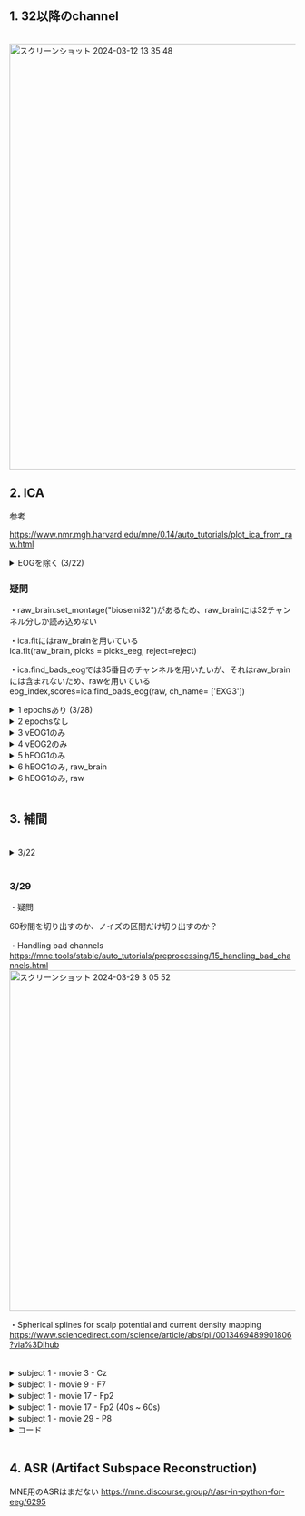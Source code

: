 

## 1. 32以降のchannel

<br> 

<img width="750" alt="スクリーンショット 2024-03-12 13 35 48" src="https://github.com/am-da/mTRF/assets/112613519/a1be7172-fe25-47b4-a52d-609c6f7ab722">

<br> 



## 2. ICA

参考

https://www.nmr.mgh.harvard.edu/mne/0.14/auto_tutorials/plot_ica_from_raw.html


<details><summary>EOGを除く (3/22)</summary>

・find_bads_eog  
https://mne.tools/stable/generated/mne.preprocessing.ICA.html#mne.preprocessing.ICA.find_bads_eog

・mne.preprocessing.create_eog_epochs  
https://mne.tools/dev/generated/mne.preprocessing.create_eog_epochs.html

<img width="895" alt="スクリーンショット 2024-03-22 8 39 22" src="https://github.com/am-da/mTRF/assets/112613519/c096f872-975e-4c7b-82cf-c7136cb7e130">

<img width="965" alt="スクリーンショット 2024-03-22 8 39 00" src="https://github.com/am-da/mTRF/assets/112613519/393d3253-2e0e-4fac-95dd-70eed7f1e8d9">

<br>

<img width="637" alt="スクリーンショット 2024-03-22 8 44 34" src="https://github.com/am-da/mTRF/assets/112613519/24c9f553-1adc-4c71-a90c-085f5fa51d46">


<details><summary>コード</summary>

```Python
import mne
from mne.preprocessing import create_eog_epochs

raw = mne.io.read_raw_bdf('/Users/ami/PycharmProjects/UCSD_pycharm/UCSD/DEAP_data/data_original/s01.bdf', preload=True)
# EOGチャンネル名を変更する
#raw.rename_channels(mapping={'EXG3': 'vEOG1', 'EXG4': 'vEOG2'})
# 脳波のチャンネルのインデックスを指定
brain_channels = list(range(0, 32))

# 脳波のチャンネルのみを選択してデータを作成
raw_brain = raw.copy().pick_channels([raw.ch_names[i] for i in brain_channels])
raw_brain.set_montage("biosemi32")
print(raw_brain.ch_names)

# デジタルフィルタリング
raw_brain.filter(1, 50, fir_design='firwin')

# ダウンサンプリング（128Hzにダウンサンプリング）
raw_brain.resample(128)

# 平均リファレンスを適用
raw_brain.set_eeg_reference('average', projection=True)
raw_brain.apply_proj()

print("ch_names[34]",raw.ch_names[34]) #vEOG1
print("ch_names[35]",raw.ch_names[35]) #vEOG2
print("raw._data[34]" ,raw._data[34])
raw._data[34]= abs(raw.get_data(34) - raw.get_data(35))
print("raw._data[34]" ,raw._data[34])

# ICA
# set up and fit the ICA
reject=dict(mag=4e-12, grad=4000e-13)
ica = mne.preprocessing.ICA(n_components= 25, random_state = 23, method='fastica')

picks_eeg = mne.pick_types(raw_brain.info, eeg = True)
ica.fit(raw_brain, picks = picks_eeg, reject=reject)
print("ica",ica)

ica.plot_components()

#eog_epochs = create_eog_epochs(raw, ch_name= ['EXG1'])
#print("eog_epochs",eog_epochs)

brain_channels = list(range(0, 32)) + [34]
raw_brain_eog = raw.copy().pick_channels([raw.ch_names[i] for i in brain_channels])

print(raw.get_data(picks='EXG3'))
eog_index,scores=ica.find_bads_eog(raw_brain_eog, ch_name= ['EXG3'])

print("eog_index",eog_index)
print("scores",scores)
ica.plot_scores(scores)

```
</details>
</details>


### 疑問
・raw_brain.set_montage("biosemi32")があるため、raw_brainには32チャンネル分しか読み込めない  

・ica.fitにはraw_brainを用いている  
ica.fit(raw_brain, picks = picks_eeg, reject=reject)  

・ica.find_bads_eogでは35番目のチャンネルを用いたいが、それはraw_brainには含まれないため、rawを用いている  
eog_index,scores=ica.find_bads_eog(raw, ch_name= ['EXG3'])  


<details><summary> 1 epochsあり  (3/28)</summary>


<img width="937" alt="スクリーンショット 2024-03-28 11 23 22" src="https://github.com/am-da/mTRF/assets/112613519/bb8d6f1f-9c58-45a7-aabb-e2b454f303a3">
<img width="965" alt="スクリーンショット 2024-03-28 11 23 33" src="https://github.com/am-da/mTRF/assets/112613519/7a63d1d3-9580-46e2-b680-dcf7a022659c">
<img width="847" alt="スクリーンショット 2024-03-28 11 23 57" src="https://github.com/am-da/mTRF/assets/112613519/6fe4b787-3853-45f0-b9ec-d890964eaedf">


<details><summary>コード</summary>
  
```Python
import mne
from mne.preprocessing import create_eog_epochs

raw = mne.io.read_raw_bdf('/Users/ami/PycharmProjects/UCSD_pycharm/UCSD/DEAP_data/data_original/s01.bdf', preload=True)
# 脳波のチャンネルのインデックスを指定
brain_channels = list(range(0, 32))

# 脳波のチャンネルのみを選択してデータを作成
raw_brain = raw.copy().pick_channels([raw.ch_names[i] for i in brain_channels])
print(raw_brain.ch_names)
raw_brain.set_montage("biosemi32")

# デジタルフィルタリング
raw_brain.filter(1, 50, fir_design='firwin')

# ダウンサンプリング（128Hzにダウンサンプリング）
raw_brain.resample(128)

# 平均リファレンスを適用
raw_brain.set_eeg_reference('average', projection=True)
raw_brain.apply_proj()


print("ch_names[34]",raw.ch_names[34]) #vEOG1 = EXG3
print("ch_names[35]",raw.ch_names[35]) #vEOG2 = EXG4
print("raw._data[34]" ,raw._data[34])
raw._data[34]= abs(raw.get_data(34) - raw.get_data(35))
print("raw._data[34]" ,raw._data[34])


# ICA
# set up and fit the ICA
reject=dict(mag=4e-12, grad=4000e-13)
ica = mne.preprocessing.ICA(n_components= 25, random_state = 23, method='fastica')

picks_eeg = mne.pick_types(raw_brain.info, eeg = True)
ica.fit(raw_brain, picks = picks_eeg, reject=reject)
#ica.exclude = [0]
print("ica",ica)

ica.plot_components()

eog_epochs = create_eog_epochs(raw, ch_name= ['EXG3'])

# eog_epochsだけでいけると思ったら、EOGチャンネルを指定しないとダメだった
eog_index,scores=ica.find_bads_eog(eog_epochs, ch_name= ['EXG3'])

print("eog_index",eog_index)
print("scores",scores)
ica.plot_scores(scores)
```

</details>

</details>


<details><summary> 2 epochsなし　</summary>
<img width="730" alt="スクリーンショット 2024-03-28 11 27 49" src="https://github.com/am-da/mTRF/assets/112613519/2bde00d5-fc56-4baf-b603-7e4bd43b08db">
</details>


<details><summary> 3 vEOG1のみ　</summary>
<img width="642" alt="スクリーンショット 2024-03-28 16 25 03" src="https://github.com/am-da/mTRF/assets/112613519/b7650bbb-b7a6-48fc-9443-361a60b9ffaf">
</details>

<details><summary> 4 vEOG2のみ　</summary>
<img width="637" alt="スクリーンショット 2024-03-28 16 27 56" src="https://github.com/am-da/mTRF/assets/112613519/a801052c-71bb-459c-af39-cbedc12e723f">
</details>

<details><summary> 5 hEOG1のみ　</summary>
<img width="641" alt="スクリーンショット 2024-03-28 16 30 14" src="https://github.com/am-da/mTRF/assets/112613519/cca4337c-4c28-4fef-9763-9d61625b1493">
</details>

<details><summary> 6 hEOG1のみ, raw_brain 　</summary>

mapは出力されない
  
<img width="640" alt="スクリーンショット 2024-03-28 16 38 44" src="https://github.com/am-da/mTRF/assets/112613519/4bf6d3d0-43ef-4a3a-b7b3-26ab01890c2e">

```Python
brain_channels = list(range(0, 33))
eog_index,scores=ica.find_bads_eog(raw_brain, ch_name= ['EXG1'])
```
</details>


<details><summary> 6 hEOG1のみ, raw 　</summary>
  
mapは出力される

<img width="638" alt="スクリーンショット 2024-03-28 16 44 21" src="https://github.com/am-da/mTRF/assets/112613519/bb762b37-aa75-4ce0-bfba-c2139b6dfe5e">

```Python
brain_channels = list(range(0, 32))
eog_index,scores=ica.find_bads_eog(raw, ch_name= ['EXG1'])
```
</details>


<br> 





## 3. 補間

<br> 

<details><summary> 3/22 　</summary>
  
http://meg.aalip.jp/python/MNE2-tutorial-noise.html

<img width="700" alt="スクリーンショット 2024-03-22 8 27 14" src="https://github.com/am-da/mTRF/assets/112613519/25e5797c-ff6a-4b57-9e27-fd2320a2f079">

http://meg.aalip.jp/python/MNE_tutorial_rejecting.htm

<br> 

https://mne.tools/stable/generated/mne.read_evokeds.html

<br> 

<img width="600" alt="スクリーンショット 2024-03-22 8 30 26" src="https://github.com/am-da/mTRF/assets/112613519/8b30fd2b-d7c9-492c-a03a-052874b7b7e2">


<br> 

<details><summary>コード</summary>

```Python
import mne

movie_number = range(1, 2) # 動画の番号 (1~40)
feature_number = range(1, 2) # 特徴量17
subject_number = 1 # 被験者数22人

eeg_path = f"/Users/ami/PycharmProjects/UCSD_pycharm/UCSD/prepro_{subject_number:02d}.fif"
raw = mne.io.read_raw_fif(eeg_path, preload=True) #EEGデータの読み込み

# チャンネル1〜32のデータを合計
data = raw.get_data(picks=list(range(0, 32)))

#average_data = data.mean(axis=0)
#print(average_data.shape)
#average_data = average_data.reshape(1, -1)
#print(average_data.shape)

info = mne.create_info(raw.ch_names, sfreq = 128)
# 条件を指定して新しい Evoked データを作成する
evoked_new = mne.EvokedArray(data, info, tmin=raw.times[0], comment='Left Auditory')

# 作成した Evoked データをファイルに保存する
save_path_new = "/Users/ami/PycharmProjects/UCSD_pycharm/UCSD/eeg_ave.fif"
evoked_new.save(save_path_new, overwrite=True)

# 保存されたファイルを再度読み込んでデータを確認する
#evoked_loaded = mne.read_evokeds(save_path_new, condition='Left Auditory', baseline=(0, 0))
#print(evoked_loaded)

raw.info['bads']=['F7']
#特定の条件（"Left Auditory"）の脳波の平均応答
evoked=mne.read_evokeds(save_path_new,condition='Left Auditory',baseline=(0,0))
#チャンネルの選択
evoked.pick_types(exclude=[])
#選択された脳波の平均応答をプロット
evoked.plot(exclude=[])
print(evoked.info["bads"])

evoked.plot(exclude=[])
print(evoked.info["bads"])
```
</details>

</details>

<br> 

### 3/29

・疑問　　

60秒間を切り出すのか、ノイズの区間だけ切り出すのか？


・Handling bad channels  
https://mne.tools/stable/auto_tutorials/preprocessing/15_handling_bad_channels.html
<img width="600" alt="スクリーンショット 2024-03-29 3 05 52" src="https://github.com/am-da/mTRF/assets/112613519/e3e96a61-aae6-4738-bc84-1cb41b9d4f35">

・Spherical splines for scalp potential and current density mapping  
https://www.sciencedirect.com/science/article/abs/pii/0013469489901806?via%3Dihub

<br> 

<details><summary> subject 1 - movie 3 - Cz　</summary>
<img width="900" alt="スクリーンショット 2024-03-29 2 59 36" src="https://github.com/am-da/mTRF/assets/112613519/4c53bb77-d673-44a4-9c88-b16883aed72c">
<img width="900" alt="スクリーンショット 2024-03-29 3 01 41" src="https://github.com/am-da/mTRF/assets/112613519/8722bfa3-c9f9-4f7c-ae86-561c4ca646db">
</details>

<details><summary> subject 1 - movie 9 - F7 　</summary>
<img width="1095" alt="スクリーンショット 2024-03-29 3 11 14" src="https://github.com/am-da/mTRF/assets/112613519/4b70d158-3dbb-4a1d-898a-63778ee58f3c">
<img width="1097" alt="スクリーンショット 2024-03-29 3 10 53" src="https://github.com/am-da/mTRF/assets/112613519/209b7d9c-8563-47ef-8edd-eddff06d0f31">
</details>

<details><summary> subject 1 - movie 17 - Fp2 　</summary>
<img width="1105" alt="スクリーンショット 2024-03-29 3 15 48" src="https://github.com/am-da/mTRF/assets/112613519/1c4b9c51-558c-410f-8b80-e376ae80198a">
<img width="1112" alt="スクリーンショット 2024-03-29 3 16 21" src="https://github.com/am-da/mTRF/assets/112613519/6951dfd4-4c20-4514-8ed9-0165f42a3d65">
</details>

<details><summary> subject 1 - movie 17 - Fp2 (40s ~ 60s)　</summary>
<img width="1103" alt="スクリーンショット 2024-03-29 3 19 29" src="https://github.com/am-da/mTRF/assets/112613519/ea6f00aa-888c-47a6-a29b-86af5d2bdfdd">
<img width="1093" alt="スクリーンショット 2024-03-29 3 19 05" src="https://github.com/am-da/mTRF/assets/112613519/98a3ab60-0e73-4029-8965-23a8fe1bc2cc">
</details>

<details><summary> subject 1 - movie 29 - P8　</summary>
<img width="1102" alt="スクリーンショット 2024-03-29 3 24 49" src="https://github.com/am-da/mTRF/assets/112613519/ea1a1a59-c6cb-45b9-90bd-6d44eb9fc7eb">
<img width="1101" alt="スクリーンショット 2024-03-29 3 25 39" src="https://github.com/am-da/mTRF/assets/112613519/9c1bda63-288c-4e2d-a3b9-6c721b196989">
</details>


<details><summary>コード</summary>

```Python
import mne
import pandas as pd

movie_number = 3 # 動画の番号 (1~40)
subject_number = 1 # 被験者数22人

# エクセルファイルからstart_timeを読み込む
start_times_df = f"/Users/ami/PycharmProjects/UCSD_pycharm/UCSD/time_list.csv"
start_times = pd.read_csv(start_times_df)
start_time = start_times.iloc[movie_number-1, subject_number]  # [movie, subject] (movie number-1を記入)
end_time = start_time + 60

eeg_path = f"/Users/ami/PycharmProjects/UCSD_pycharm/UCSD/prepro_{subject_number:02d}.fif"
raw = mne.io.read_raw_fif(eeg_path, preload=True) #EEGデータの読み込み

# 脳波のチャンネルのみを選択してデータを作成
brain_channels = list(range(0, 32))
raw_brain = raw.copy().pick_channels([raw.ch_names[i] for i in brain_channels])
raw_brain.set_montage("biosemi32")

print(raw_brain.info["bads"]) # 出力なし
raw_brain.info["bads"].append("Cz")  # add a single channel

raw_brain.crop(tmin=start_time, tmax=end_time).load_data()

eeg_data = raw_brain.copy().pick(picks="eeg")
eeg_data_interp = eeg_data.copy().interpolate_bads(reset_bads=False)

eeg_data.plot()
eeg_data_interp.plot()
```

</details>

<br> 



## 4. ASR (Artifact Subspace Reconstruction)

MNE用のASRはまだない
https://mne.discourse.group/t/asr-in-python-for-eeg/6295

